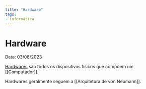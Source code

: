 ```yaml
---
title: "Hardware"
tags:
- informática
---
```

# Hardware

Data: 03/08/2023

[Hardwares](Hardware) são todos os dispositivos físicos que compõem um [[Computador]].

Hardwares geralmente seguem a [[Arquitetura de von Neumann]].